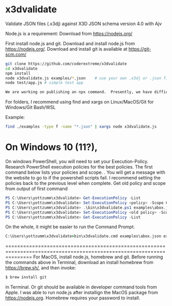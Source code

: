 # x3dvalidate
Validate JSON files (.x3dj) against X3D JSON schema version 4.0 with Ajv

Node.js is a requirement: Download from https://nodejs.org/

First install node.js and git. Download and install node.js from https://nodejs.org/.  Download and install git is available at https://git-scm.com/

```bash
git clone https://github.com/coderextreme/x3dvalidate
cd x3dvalidate
npm install
node x3dvalidate.js examples/*.json    # use your own .x3dj or .json files (any extension works)
node test/app.js # simple test app

We are working on publishing an npx command.  Presently, we have difficulty processing parameters.
```

For folders, I recommend using find and xargs on Linux/MacOS/Git for Windows/Git Bash/WSL

Example:
```bash
find ./examples -type f -name "*.json" | xargs node x3dvalidate.js
```

On Windows 10 (11?),
=====================================================================================================================

On windows PowerShell, you will need to set your Execution-Policy. Research PowerShell execution policies for the best policies.  The first command below lists your policies and scope. <Fill in website to research execution polices>. You will get a message with the website to go to if the powershell scripts fail.   I recommend setting the policies back to the previous level when complete. Get old policy and scope from output of first command


```ps1
PS C:\Users\yottzumm\x3dvalidate> Get-ExecutionPolicy -List
PS C:\Users\yottzumm\x3dvalidate> Set-ExecutionPolicy <policy> -Scope CurrentUser
PS C:\Users\yottzumm\x3dvalidate> .\bin\x3dvalidate.ps1 examples\abox.json .\examples\ball.json
PS C:\Users\yottzumm\x3dvalidate> Set-ExecutionPolicy <old policy> -Scope CurrentUser
PS C:\Users\yottzumm\x3dvalidate> Get-ExecutionPolicy -List
```

On the whole, it might be easier to run the Command Prompt.

```cmd
C:\Users\yottzumm\x3dvalidate>bin\x3dvalidate.cmd examples\abox.json examples\ball.json
```

=====================================================================================================================
For MacOS, install node.js, homebrew and git.  Before running the commands above in Terminal, download an install homebrew from https://brew.sh/, and then invoke:

```zsh
$ brew install git
```

in Terminal.  Or git should be available in developer command tools from Apple. I was able to run node.js after installign the MacOS package from https://nodejs.org.  Homebrew requires your password to install.

